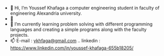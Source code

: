 - 👋 Hi, I’m Youssef Khafaga a computer engineering student in faculty of engineering Alexandria university.
- 👀
- 🌱 I’m currently learning problem solving with different programming languages and creating a simple programs along with the faculty projects.
- 📫 E-mail : ykhfaga@gmail.com .. linkedin : https://www.linkedin.com/in/youssef-khafaga-655b18205/
